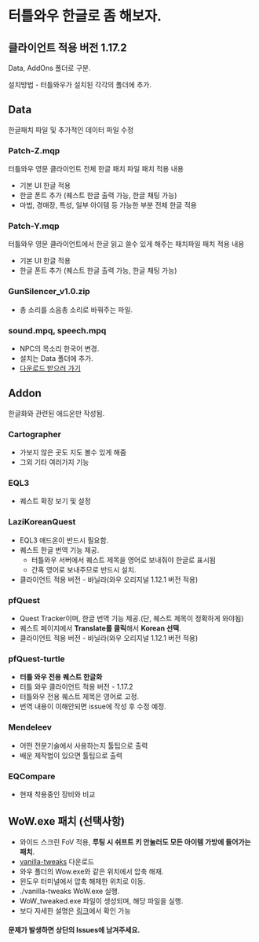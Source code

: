 # 터틀와우 한글로 좀 해보자.


## 클라이언트 적용 버전 1.17.2 
Data, AddOns 폴더로 구분.

설치방법 - 터틀와우가 설치된 각각의 폴더에 추가.


## Data
한글패치 파일 및 추가적인 데이터 파일 수정

### Patch-Z.mqp
터틀와우 영문 클라이언트 전체 한글 패치 파일
패치 적용 내용
* 기본 UI 한글 적용
* 한글 폰트 추가 (퀘스트 한글 출력 가능, 한글 채팅 가능)
* 마법, 경매장, 특성, 일부 아이템 등 가능한 부분 전체 한글 적용

### Patch-Y.mqp
터틀와우 영문 클라이언트에서 한글 읽고 쓸수 있게 해주는 패치파일
패치 적용 내용
* 기본 UI 한글 적용
* 한글 폰트 추가 (퀘스트 한글 출력 가능, 한글 채팅 가능)

### GunSilencer_v1.0.zip
* 총 소리를 소음총 소리로 바꿔주는 파일.

### sound.mpq, speech.mpq
* NPC의 목소리 한국어 변경.
* 설치는 Data 폴더에 추가.
* [다운로드 받으러 가기](http://naver.me/5KbRjehg)


## Addon
한글화와 관련된 애드온만 작성됨.

### Cartographer
* 가보지 않은 곳도 지도 볼수 있게 해줌
* 그외 기타 여러가지 기능

### EQL3
* 퀘스트 확장 보기 및 설정

### LaziKoreanQuest
* EQL3 애드온이 반드시 필요함.
* 퀘스트 한글 번역 기능 제공.
  - 터틀와우 서버에서 퀘스트 제목을 영어로 보내줘야 한글로 표시됨
  -  간혹 영어로 보내주므로 반드시 설치.
* 클라이언트 적용 버전 - 바닐라(와우 오리지널 1.12.1 버전 적용)   

### pfQuest
* Quest Tracker이며, 한글 번역 기능 제공.(단, 퀘스트 제목이 정확하게 와야됨)
* 퀘스트 페이지에서 **Translate를 클릭**해서 **Korean 선택**.
* 클라이언트 적용 버전 - 바닐라(와우 오리지널 1.12.1 버전 적용)

### pfQuest-turtle
* **터틀 와우 전용 퀘스트 한글화**
* 터틀 와우 클라이언트 적용 버전 - 1.17.2
* 터틀와우 전용 퀘스트 제목은 영어로 고정.
* 번역 내용이 이해안되면 issue에 작성 후 수정 예정.

### Mendeleev
* 어떤 전문기술에서 사용하는지 툴팁으로 출력
* 배운 제작법이 있으면 툴팁으로 출력

### EQCompare
* 현재 착용중인 장비와 비교
  

## WoW.exe 패치 (선택사항)
* 와이드 스크린 FoV 적용, **루팅 시 쉬프트 키 안눌러도 모든 아이템 가방에 들어가는 패치**.
* [vanilla-tweaks](https://github.com/brndd/vanilla-tweaks/releases/download/v1.6.0/vanilla-tweaks_v1.6.0_x86_64-pc-windows-gnu.zip) 다운로드
* 와우 폴더의 Wow.exe와 같은 위치에서 압축 해재.
* 윈도우 터미널에서 압축 해제한 위치로 이동.
* ./vanilla-tweaks WoW.exe 실행.
* WoW_tweaked.exe 파일이 생성되며, 해당 파일을 실행.
* 보다 자세한 설명은 [링크](https://github.com/brndd/vanilla-tweaks)에서 확인 가능


#### 문제가 발생하면 상단의 Issues에 남겨주세요.
